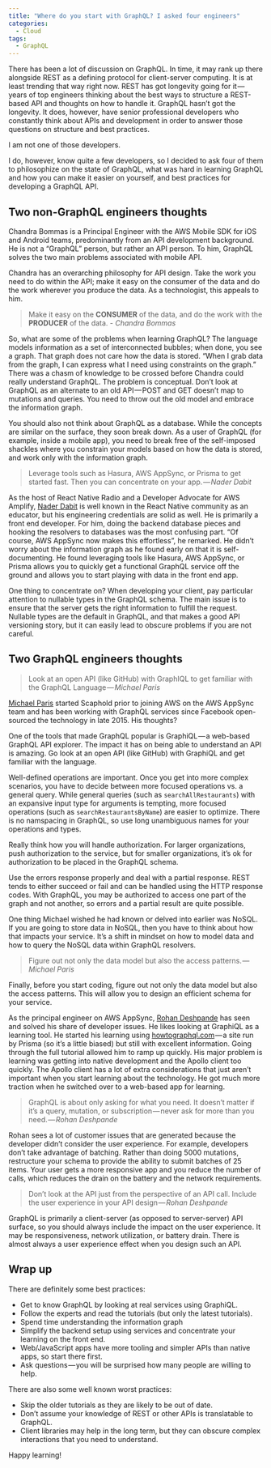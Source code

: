 ```yaml
---
title: "Where do you start with GraphQL? I asked four engineers"
categories:
  - Cloud
tags:
  - GraphQL
---
```


There has been a lot of discussion on GraphQL. In time, it may rank up there alongside REST as a defining protocol for client-server computing. It is at least trending that way right now. REST has got longevity going for it — years of top engineers thinking about the best ways to structure a REST-based API and thoughts on how to handle it. GraphQL hasn’t got the longevity. It does, however, have senior professional developers who constantly think about APIs and development in order to answer those questions on structure and best practices.

I am not one of those developers.

I do, however, know quite a few developers, so I decided to ask four of them to philosophize on the state of GraphQL, what was hard in learning GraphQL and how you can make it easier on yourself, and best practices for developing a GraphQL API.

## Two non-GraphQL engineers thoughts

Chandra Bommas is a Principal Engineer with the AWS Mobile SDK for iOS and Android teams, predominantly from an API development background. He is not a “GraphQL” person, but rather an API person. To him, GraphQL solves the two main problems associated with mobile API.

Chandra has an overarching philosophy for API design. Take the work you need to do within the API; make it easy on the consumer of the data and do the work wherever you produce the data. As a technologist, this appeals to him.

> Make it easy on the **CONSUMER** of the data, and do the work with the **PRODUCER** of the data. - _Chandra Bommas_

So, what are some of the problems when learning GraphQL? The language models information as a set of interconnected bubbles; when done, you see a graph. That graph does not care how the data is stored. “When I grab data from the graph, I can express what I need using constraints on the graph.” There was a chasm of knowledge to be crossed before Chandra could really understand GraphQL. The problem is conceptual. Don’t look at GraphQL as an alternate to an old API — POST and GET doesn’t map to mutations and queries. You need to throw out the old model and embrace the information graph.

You should also not think about GraphQL as a database. While the concepts are similar on the surface, they soon break down. As a user of GraphQL (for example, inside a mobile app), you need to break free of the self-imposed shackles where you constrain your models based on how the data is stored, and work only with the information graph.

> Leverage tools such as Hasura, AWS AppSync, or Prisma to get started fast. Then you can concentrate on your app. — _Nader Dabit_

As the host of React Native Radio and a Developer Advocate for AWS Amplify, [Nader Dabit](https://twitter.com/dabit3) is well known in the React Native community as an educator, but his engineering credentials are solid as well. He is primarily a front end developer. For him, doing the backend database pieces and hooking the resolvers to databases was the most confusing part. “Of course, AWS AppSync now makes this effortless”, he remarked. He didn’t worry about the information graph as he found early on that it is self-documenting. He found leveraging tools like Hasura, AWS AppSync, or Prisma allows you to quickly get a functional GraphQL service off the ground and allows you to start playing with data in the front end app.

One thing to concentrate on? When developing your client, pay particular attention to nullable types in the GraphQL schema. The main issue is to ensure that the server gets the right information to fulfill the request. Nullable types are the default in GraphQL, and that makes a good API versioning story, but it can easily lead to obscure problems if you are not careful.

## Two GraphQL engineers thoughts

> Look at an open API (like GitHub) with GraphIQL to get familiar with the GraphQL Language — _Michael Paris_

[Michael Paris](https://twitter.com/mikeparisstuff) started Scaphold prior to joining AWS on the AWS AppSync team and has been working with GraphQL services since Facebook open-sourced the technology in late 2015. His thoughts?

One of the tools that made GraphQL popular is GraphiQL — a web-based GraphQL API explorer. The impact it has on being able to understand an API is amazing. Go look at an open API (like GitHub) with GraphiQL and get familiar with the language.

Well-defined operations are important. Once you get into more complex scenarios, you have to decide between more focused operations vs. a general query. While general queries (such as `searchAllRestaurants`) with an expansive input type for arguments is tempting, more focused operations (such as `searchRestaurantsByName`) are easier to optimize. There is no namspacing in GraphQL, so use long unambiguous names for your operations and types.

Really think how you will handle authorization. For larger organizations, push authorization to the service, but for smaller organizations, it’s ok for authorization to be placed in the GraphQL schema.

Use the errors response properly and deal with a partial response. REST tends to either succeed or fail and can be handled using the HTTP response codes. With GraphQL, you may be authorized to access one part of the graph and not another, so errors and a partial result are quite possible.

One thing Michael wished he had known or delved into earlier was NoSQL. If you are going to store data in NoSQL, then you have to think about how that impacts your service. It’s a shift in mindset on how to model data and how to query the NoSQL data within GraphQL resolvers.

> Figure out not only the data model but also the access patterns. — _Michael Paris_

Finally, before you start coding, figure out not only the data model but also the access patterns. This will allow you to design an efficient schema for your service.

As the principal engineer on AWS AppSync, [Rohan Deshpande](https://twitter.com/appwiz) has seen and solved his share of developer issues. He likes looking at GraphiQL as a learning tool. He started his learning using [howtographql.com](https://howtographql.com) — a site run by Prisma (so it’s a little biased) but still with excellent information. Going through the full tutorial allowed him to ramp up quickly. His major problem is learning was getting into native development and the Apollo client too quickly. The Apollo client has a lot of extra considerations that just aren’t important when you start learning about the technology. He got much more traction when he switched over to a web-based app for learning.

> GraphQL is about only asking for what you need. It doesn’t matter if it’s a query, mutation, or subscription — never ask for more than you need. — _Rohan Deshpande_

Rohan sees a lot of customer issues that are generated because the developer didn’t consider the user experience. For example, developers don’t take advantage of batching. Rather than doing 5000 mutations, restructure your schema to provide the ability to submit batches of 25 items. Your user gets a more responsive app and you reduce the number of calls, which reduces the drain on the battery and the network requirements.

> Don’t look at the API just from the perspective of an API call. Include the user experience in your API design — _Rohan Deshpande_

GraphQL is primarily a client-server (as opposed to server-server) API surface, so you should always include the impact on the user experience. It may be responsiveness, network utilization, or battery drain. There is almost always a user experience effect when you design such an API.

## Wrap up

There are definitely some best practices:

* Get to know GraphQL by looking at real services using GraphiQL.
* Follow the experts and read the tutorials (but only the latest tutorials).
* Spend time understanding the information graph
* Simplify the backend setup using services and concentrate your learning on the front end.
* Web/JavaScript apps have more tooling and simpler APIs than native apps, so start there first.
* Ask questions — you will be surprised how many people are willing to help.

There are also some well known worst practices:

* Skip the older tutorials as they are likely to be out of date.
* Don’t assume your knowledge of REST or other APIs is translatable to GraphQL.
* Client libraries may help in the long term, but they can obscure complex interactions that you need to understand.

Happy learning!
